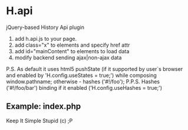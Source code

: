 H.api
=====

jQuery-based History Api plugin

1. add h.api.js to your page.
2. add class="x" to elements and specify href attr
3. add id="mainContent" to elements to load data
4. modify backend sending ajax|non-ajax data

P.S. As default it uses html5 pushState (if it supported by user`s browser and enabled by 'H.config.useStates = true;') while composing window.pathname; otherwise - hashes ('#!/foo');
P.P.S. Hashes ('#!/foo/bar') binding if it enabled ('H.config.useHashes = true;')

Example: index.php
----------------------------------------
Keep It Simple Stupid (c) ;P
